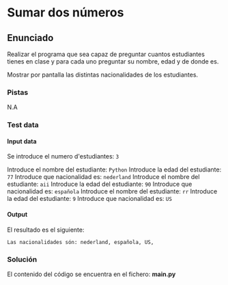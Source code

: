 # Sumar dos números
## Enunciado
Realizar el programa que sea capaz de preguntar cuantos estudiantes tienes en clase y para
cada uno preguntar su nombre, edad y de donde es.

Mostrar por pantalla las distintas nacionalidades de los estudiantes.

### Pistas
N.A

### Test data
#### Input data
Se introduce el numero d'estudiantes: `3`

Introduce el nombre del estudiante: `Python`
Introduce la edad del estudiante: `77`
Introduce que nacionalidad es:  `nederland`
Introduce el nombre del estudiante: `aii`
Introduce la edad del estudiante: `90`
Introduce que nacionalidad es:  `española`
Introduce el nombre del estudiante: `rr`
Introduce la edad del estudiante: `9`
Introduce que nacionalidad es:  `US`

#### Output
El resultado es el siguiente:
```
Las nacionalidades són: nederland, española, US, 
```

### Solución
El contenido del código se encuentra en el fichero: **main.py**